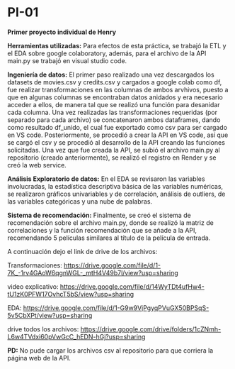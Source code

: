 # PI-01
**Primer proyecto individual de Henry**

**Herramientas utilizadas:**
Para efectos de esta práctica, se trabajó la ETL y el EDA sobre google colaboratory, además, para el archivo de la API main.py se trabajó en visual studio code.

**Ingeniería de datos:**
El primer paso realizado una vez descargados los datasets de movies.csv y credits.csv y cargados a google colab como df, fue realizar transformaciones en las columnas de ambos arvhivos, puesto a que en algunas columnas se encontraban datos anidados y era necesario acceder a ellos, de manera tal que se realizó una función para desanidar cada columna.
Una vez realizadas las transformaciones requeridas (por separado para cada archivo) se concatenaron ambos dataframes, dando como resultado df_unido, el cual fue exportado como csv para ser cargado en VS code.
Posteriormente, se procedió a crear la API en VS code, así que se cargó el csv y se procedió al desarrollo de la API creando las funciones solicitadas.
Una vez que fue creada la API, se subió el archivo main.py al repositorio (creado anteriormente), se realizó el registro en Render y se creó la web service.

**Análisis Exploratorio de datos:**
En el EDA se revisaron las variables involucradas, la estadística descriptiva básica de las variables numéricas, se realizaron gráficos univariables y de correlación, análisis de outliers, de las variables categóricas y una nube de palabras.

**Sistema de recomendación:**
Finalmente, se creó el sistema de recomendación sobre el archivo main.py, donde se realizó la matriz de correlaciones y la función recomendación que se añade a la API, recomendando 5 películas similares al título de la película de entrada.


A continuación dejo el link de drive de los archivos:

Transformaciones: https://drive.google.com/file/d/1-7K_-1rv4GAoW6qgnWGL-_mtH4V49b7l/view?usp=sharing

video explicativo: https://drive.google.com/file/d/14WyTDt4ufHw4-tU1zK0PFW17OvhcT5bS/view?usp=sharing

EDA: https://drive.google.com/file/d/1-G9w9VjPgyqPVuGX50BPSqS-5v5CbXPt/view?usp=sharing

drive todos los archivos: https://drive.google.com/drive/folders/1cZNmh-L6w4TVdxi60pVwGcC_hEDN-hGj?usp=sharing

**PD:** No pude cargar los archivos csv al repositorio para que corriera la página web de la API.
